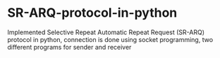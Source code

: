 # SR-ARQ-protocol-in-python
Implemented Selective Repeat Automatic Repeat Request (SR-ARQ) protocol in python, connection is done using socket programming, two different programs for sender and receiver 
